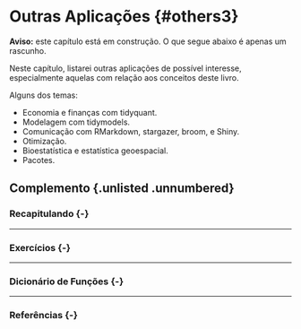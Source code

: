 # Outras Aplicações {#others3}

**Aviso:** este capítulo está em construção. O que segue abaixo é apenas um rascunho.

Neste capítulo, listarei outras aplicações de possível interesse, especialmente aquelas com relação aos conceitos deste livro.

Alguns dos temas:

- Economia e finanças com tidyquant.
- Modelagem com tidymodels.
- Comunicação com RMarkdown, stargazer, broom, e Shiny.
- Otimização.
- Bioestatística e estatística geoespacial.
- Pacotes.



<div class="double-hrule"></div>

## Complemento {.unlisted .unnumbered}

### Recapitulando {-}


---

### Exercícios {-}


---

### Dicionário de Funções {-}


---

### Referências {-}

